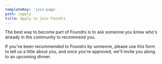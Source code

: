 ```yaml
---
templateKey: 'join-page'
path: /apply
title: Apply to join Foundrs
---
```

The best way to become part of Foundrs is to ask someone you know who's already in the community to recommend you.

If you've been recommended to Foundrs by someone, please use this form to tell us a little about you, and once you're approved, we'll invite you along to an upcoming dinner.